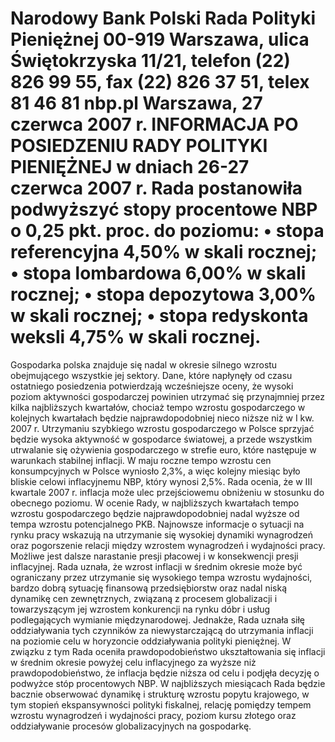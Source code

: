 Narodowy Bank Polski
Rada Polityki Pieniężnej
00-919 Warszawa, ulica Świętokrzyska 11/21, telefon (22) 826 99 55, fax (22) 826 37 51,
telex 81 46 81 nbp.pl
Warszawa, 27 czerwca 2007 r.
INFORMACJA PO POSIEDZENIU RADY POLITYKI PIENIĘŻNEJ
w dniach 26-27 czerwca 2007 r.
Rada postanowiła podwyższyć stopy procentowe NBP o 0,25 pkt. proc. do poziomu:
• stopa referencyjna 4,50% w skali rocznej;
• stopa lombardowa 6,00% w skali rocznej;
• stopa depozytowa 3,00% w skali rocznej;
• stopa redyskonta weksli 4,75% w skali rocznej.
==================================================================
Gospodarka polska znajduje się nadal w okresie silnego wzrostu obejmującego wszystkie jej
sektory. Dane, które napłynęły od czasu ostatniego posiedzenia potwierdzają wcześniejsze oceny,
że wysoki poziom aktywności gospodarczej powinien utrzymać się przynajmniej przez kilka
najbliższych kwartałów, chociaż tempo wzrostu gospodarczego w kolejnych kwartałach będzie
najprawdopodobniej nieco niższe niż w I kw. 2007 r. Utrzymaniu szybkiego wzrostu
gospodarczego w Polsce sprzyjać będzie wysoka aktywność w gospodarce światowej, a przede
wszystkim utrwalanie się ożywienia gospodarczego w strefie euro, które następuje w warunkach
stabilnej inflacji. W maju roczne tempo wzrostu cen konsumpcyjnych w Polsce wyniosło 2,3%, a
więc kolejny miesiąc było bliskie celowi inflacyjnemu NBP, który wynosi 2,5%.
Rada ocenia, że w III kwartale 2007 r. inflacja może ulec przejściowemu obniżeniu w
stosunku do obecnego poziomu.
W ocenie Rady, w najbliższych kwartałach tempo wzrostu gospodarczego będzie
najprawdopodobniej nadal wyższe od tempa wzrostu potencjalnego PKB. Najnowsze informacje o
sytuacji na rynku pracy wskazują na utrzymanie się wysokiej dynamiki wynagrodzeń oraz
pogorszenie relacji między wzrostem wynagrodzeń i wydajności pracy. Możliwe jest dalsze
narastanie presji płacowej i w konsekwencji presji inflacyjnej. Rada uznała, że wzrost inflacji w
średnim okresie może być ograniczany przez utrzymanie się wysokiego tempa wzrostu wydajności,
bardzo dobrą sytuację finansową przedsiębiorstw oraz nadal niską dynamikę cen zewnętrznych,
związaną z procesem globalizacji i towarzyszącym jej wzrostem konkurencji na rynku dóbr i usług
podlegających wymianie międzynarodowej. Jednakże, Rada uznała siłę oddziaływania tych
czynników za niewystarczającą do utrzymania inflacji na poziomie celu w horyzoncie
oddziaływania polityki pieniężnej. W związku z tym Rada oceniła prawdopodobieństwo
ukształtowania się inflacji w średnim okresie powyżej celu inflacyjnego za wyższe niż
prawdopodobieństwo, że inflacja będzie niższa od celu i podjęła decyzję o podwyżce stóp
procentowych NBP.
W najbliższych miesiącach Rada będzie bacznie obserwować dynamikę i strukturę wzrostu
popytu krajowego, w tym stopień ekspansywności polityki fiskalnej, relację pomiędzy tempem
wzrostu wynagrodzeń i wydajności pracy, poziom kursu złotego oraz oddziaływanie procesów
globalizacyjnych na gospodarkę.
